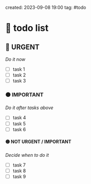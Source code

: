 created: 2023-09-08 19:00
tag: #todo
# 💠 todo list
## 🔴 URGENT
*Do it now*
- [ ] task 1
- [ ] task 2
- [ ] task 3
### 🟠 IMPORTANT 
*Do it after tasks above*
- [ ] task 4
- [ ] task 5
- [ ] task 6
#### 🟡 NOT URGENT / IMPORTANT
*Decide when to do it* 
- [ ] task 7
- [ ] task 8
- [ ] task 9